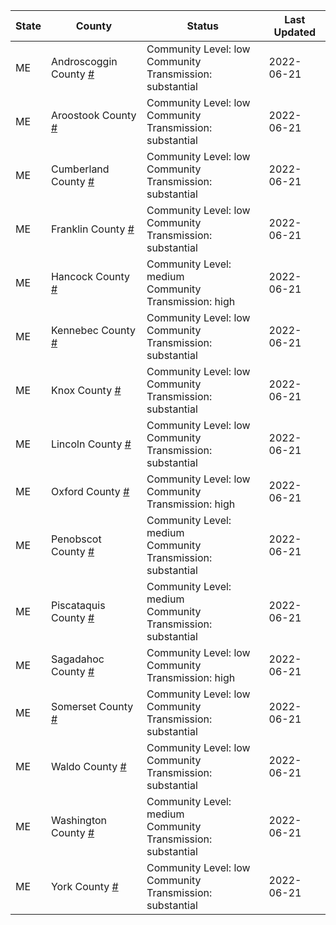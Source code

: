 State | County | Status | Last Updated
--- | --- | --- | --- 
ME | Androscoggin County <a href="#androscoggin_county">#</a> | <a name="androscoggin_county"></a>Community Level: low<br/>Community Transmission: substantial | 2022-06-21
ME | Aroostook County <a href="#aroostook_county">#</a> | <a name="aroostook_county"></a>Community Level: low<br/>Community Transmission: substantial | 2022-06-21
ME | Cumberland County <a href="#cumberland_county">#</a> | <a name="cumberland_county"></a>Community Level: low<br/>Community Transmission: substantial | 2022-06-21
ME | Franklin County <a href="#franklin_county">#</a> | <a name="franklin_county"></a>Community Level: low<br/>Community Transmission: substantial | 2022-06-21
ME | Hancock County <a href="#hancock_county">#</a> | <a name="hancock_county"></a>Community Level: medium<br/>Community Transmission: high | 2022-06-21
ME | Kennebec County <a href="#kennebec_county">#</a> | <a name="kennebec_county"></a>Community Level: low<br/>Community Transmission: substantial | 2022-06-21
ME | Knox County <a href="#knox_county">#</a> | <a name="knox_county"></a>Community Level: low<br/>Community Transmission: substantial | 2022-06-21
ME | Lincoln County <a href="#lincoln_county">#</a> | <a name="lincoln_county"></a>Community Level: low<br/>Community Transmission: substantial | 2022-06-21
ME | Oxford County <a href="#oxford_county">#</a> | <a name="oxford_county"></a>Community Level: low<br/>Community Transmission: high | 2022-06-21
ME | Penobscot County <a href="#penobscot_county">#</a> | <a name="penobscot_county"></a>Community Level: medium<br/>Community Transmission: substantial | 2022-06-21
ME | Piscataquis County <a href="#piscataquis_county">#</a> | <a name="piscataquis_county"></a>Community Level: medium<br/>Community Transmission: substantial | 2022-06-21
ME | Sagadahoc County <a href="#sagadahoc_county">#</a> | <a name="sagadahoc_county"></a>Community Level: low<br/>Community Transmission: high | 2022-06-21
ME | Somerset County <a href="#somerset_county">#</a> | <a name="somerset_county"></a>Community Level: low<br/>Community Transmission: substantial | 2022-06-21
ME | Waldo County <a href="#waldo_county">#</a> | <a name="waldo_county"></a>Community Level: low<br/>Community Transmission: substantial | 2022-06-21
ME | Washington County <a href="#washington_county">#</a> | <a name="washington_county"></a>Community Level: medium<br/>Community Transmission: substantial | 2022-06-21
ME | York County <a href="#york_county">#</a> | <a name="york_county"></a>Community Level: low<br/>Community Transmission: substantial | 2022-06-21
